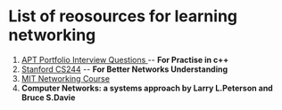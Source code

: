 # List of reosources for learning networking

1. [APT Portfolio Interview Questions ](https://www.geeksforgeeks.org/apt-portfolio-interview-experience-set-1-on-campus/) -- **For Practise in c++**
2. [Stanford CS244](http://web.stanford.edu/class/cs244/timetable.html) -- **For Better Networks Understanding**
3. [MIT Networking Course](http://nms.lcs.mit.edu/6.899-f00)
4. **Computer Networks: a systems approach by Larry L.Peterson and Bruce S.Davie**

